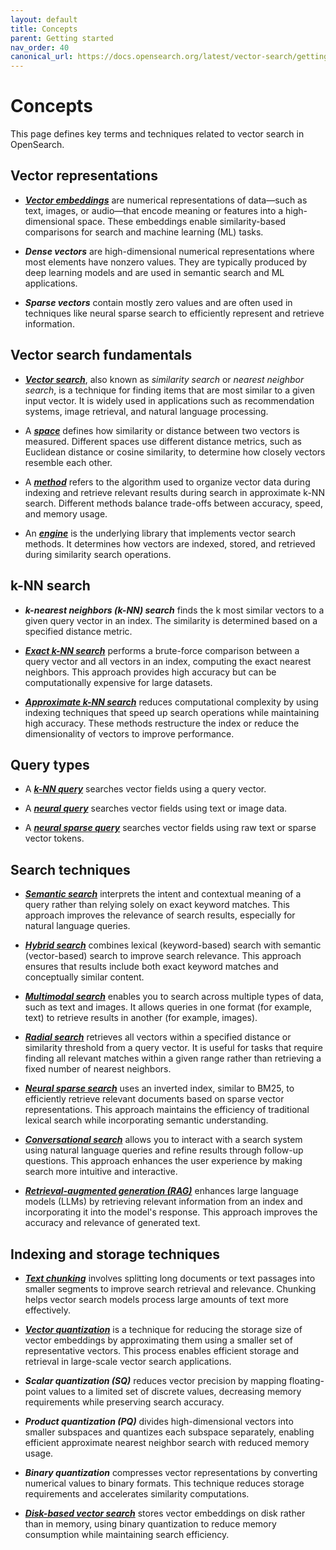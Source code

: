 ```yaml
---
layout: default
title: Concepts
parent: Getting started
nav_order: 40
canonical_url: https://docs.opensearch.org/latest/vector-search/getting-started/concepts/
---
```


# Concepts  

This page defines key terms and techniques related to vector search in OpenSearch.

## Vector representations  

- [**_Vector embeddings_**]({{site.url}}{{site.baseurl}}/vector-search/getting-started/vector-search-basics/#vector-embeddings) are numerical representations of data—such as text, images, or audio—that encode meaning or features into a high-dimensional space. These embeddings enable similarity-based comparisons for search and machine learning (ML) tasks.  

- **_Dense vectors_** are high-dimensional numerical representations where most elements have nonzero values. They are typically produced by deep learning models and are used in semantic search and ML applications.  

- **_Sparse vectors_** contain mostly zero values and are often used in techniques like neural sparse search to efficiently represent and retrieve information.  

## Vector search fundamentals  

- [**_Vector search_**]({{site.url}}{{site.baseurl}}/vector-search/getting-started/vector-search-basics/), also known as _similarity search_ or _nearest neighbor search_, is a technique for finding items that are most similar to a given input vector. It is widely used in applications such as recommendation systems, image retrieval, and natural language processing.  

- A [**_space_**]({{site.url}}{{site.baseurl}}/vector-search/getting-started/vector-search-basics/#calculating-similarity) defines how similarity or distance between two vectors is measured. Different spaces use different distance metrics, such as Euclidean distance or cosine similarity, to determine how closely vectors resemble each other.  

- A [**_method_**]({{site.url}}{{site.baseurl}}/field-types/supported-field-types/knn-methods-engines/) refers to the algorithm used to organize vector data during indexing and retrieve relevant results during search in approximate k-NN search. Different methods balance trade-offs between accuracy, speed, and memory usage.  

- An [**_engine_**]({{site.url}}{{site.baseurl}}/field-types/supported-field-types/knn-methods-engines/) is the underlying library that implements vector search methods. It determines how vectors are indexed, stored, and retrieved during similarity search operations.  

## k-NN search  

- **_k-nearest neighbors (k-NN) search_** finds the k most similar vectors to a given query vector in an index. The similarity is determined based on a specified distance metric.  

- [**_Exact k-NN search_**]({{site.url}}{{site.baseurl}}/vector-search/vector-search-techniques/knn-score-script/) performs a brute-force comparison between a query vector and all vectors in an index, computing the exact nearest neighbors. This approach provides high accuracy but can be computationally expensive for large datasets.  

- [**_Approximate k-NN search_**]({{site.url}}{{site.baseurl}}/vector-search/vector-search-techniques/approximate-knn/) reduces computational complexity by using indexing techniques that speed up search operations while maintaining high accuracy. These methods restructure the index or reduce the dimensionality of vectors to improve performance.  

## Query types

- A [**_k-NN query_**]({{site.url}}{{site.baseurl}}/query-dsl/specialized/k-nn/) searches vector fields using a query vector.

- A [**_neural query_**]({{site.url}}{{site.baseurl}}/query-dsl/specialized/neural/) searches vector fields using text or image data.

- A [**_neural sparse query_**]({{site.url}}{{site.baseurl}}/query-dsl/specialized/neural-sparse/) searches vector fields using raw text or sparse vector tokens.

## Search techniques  

- [**_Semantic search_**]({{site.url}}{{site.baseurl}}/vector-search/ai-search/semantic-search/) interprets the intent and contextual meaning of a query rather than relying solely on exact keyword matches. This approach improves the relevance of search results, especially for natural language queries.  

- [**_Hybrid search_**]({{site.url}}{{site.baseurl}}/vector-search/ai-search/hybrid-search/) combines lexical (keyword-based) search with semantic (vector-based) search to improve search relevance. This approach ensures that results include both exact keyword matches and conceptually similar content.  

- [**_Multimodal search_**]({{site.url}}{{site.baseurl}}/vector-search/ai-search/multimodal-search/) enables you to search across multiple types of data, such as text and images. It allows queries in one format (for example, text) to retrieve results in another (for example, images).  

- [**_Radial search_**]({{site.url}}{{site.baseurl}}/vector-search/specialized-operations/radial-search-knn/) retrieves all vectors within a specified distance or similarity threshold from a query vector. It is useful for tasks that require finding all relevant matches within a given range rather than retrieving a fixed number of nearest neighbors.   

- [**_Neural sparse search_**]({{site.url}}{{site.baseurl}}/vector-search/ai-search/neural-sparse-search/) uses an inverted index, similar to BM25, to efficiently retrieve relevant documents based on sparse vector representations. This approach maintains the efficiency of traditional lexical search while incorporating semantic understanding.  

- [**_Conversational search_**]({{site.url}}{{site.baseurl}}/vector-search/ai-search/conversational-search/) allows you to interact with a search system using natural language queries and refine results through follow-up questions. This approach enhances the user experience by making search more intuitive and interactive.  

- [**_Retrieval-augmented generation (RAG)_**]({{site.url}}{{site.baseurl}}/vector-search/ai-search/conversational-search/#rag) enhances large language models (LLMs) by retrieving relevant information from an index and incorporating it into the model's response. This approach improves the accuracy and relevance of generated text.  

## Indexing and storage techniques  

- [**_Text chunking_**]({{site.url}}{{site.baseurl}}/vector-search/ingesting-data/text-chunking/) involves splitting long documents or text passages into smaller segments to improve search retrieval and relevance. Chunking helps vector search models process large amounts of text more effectively.  

- [**_Vector quantization_**]({{site.url}}{{site.baseurl}}/vector-search/optimizing-storage/knn-vector-quantization/) is a technique for reducing the storage size of vector embeddings by approximating them using a smaller set of representative vectors. This process enables efficient storage and retrieval in large-scale vector search applications.  

- **_Scalar quantization (SQ)_** reduces vector precision by mapping floating-point values to a limited set of discrete values, decreasing memory requirements while preserving search accuracy.  

- **_Product quantization (PQ)_** divides high-dimensional vectors into smaller subspaces and quantizes each subspace separately, enabling efficient approximate nearest neighbor search with reduced memory usage.  

- **_Binary quantization_** compresses vector representations by converting numerical values to binary formats. This technique reduces storage requirements and accelerates similarity computations.  

- [**_Disk-based vector search_**]({{site.url}}{{site.baseurl}}/vector-search/optimizing-storage/disk-based-vector-search/) stores vector embeddings on disk rather than in memory, using binary quantization to reduce memory consumption while maintaining search efficiency.  

